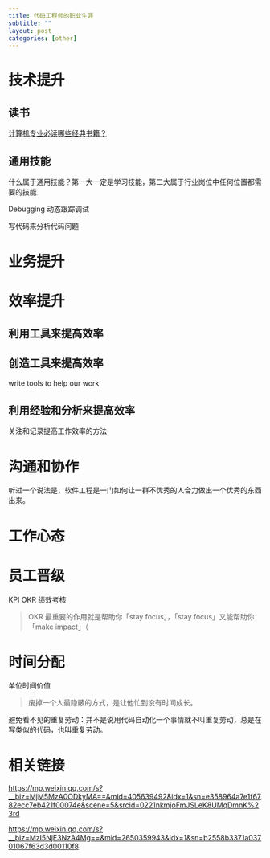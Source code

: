 ```yaml
---
title: 代码工程师的职业生涯
subtitle: ""
layout: post
categories: [other]
---
```


# 技术提升

## 读书

[计算机专业必读哪些经典书籍？](https://www.zhihu.com/question/273973062)

## 通用技能

什么属于通用技能？第一大一定是学习技能，第二大属于行业岗位中任何位置都需要的技能.

Debugging 动态跟踪调试

写代码来分析代码问题


# 业务提升



# 效率提升

## 利用工具来提高效率

## 创造工具来提高效率

write tools to help our work

## 利用经验和分析来提高效率

关注和记录提高工作效率的方法



# 沟通和协作

听过一个说法是，软件工程是一门如何让一群不优秀的人合力做出一个优秀的东西出来。


# 工作心态



# 员工晋级

KPI OKR 绩效考核
> OKR 最重要的作用就是帮助你「stay focus」，「stay focus」又能帮助你「make impact」（


# 时间分配

单位时间价值

> 废掉一个人最隐蔽的方式，是让他忙到没有时间成长。

避免看不见的重复劳动：并不是说用代码自动化一个事情就不叫重复劳动，总是在写类似的代码，也叫重复劳动。



# 相关链接

https://mp.weixin.qq.com/s?__biz=MjM5MzA0ODkyMA==&mid=405639492&idx=1&sn=e358964a7e1f6782ecc7eb421f00074e&scene=5&srcid=0221nkmjoFmJSLeK8UMqDmnK%23rd

https://mp.weixin.qq.com/s?__biz=MzI5NjE3NzA4Mg==&mid=2650359943&idx=1&sn=b2558b3371a03701067f63d3d00110f8